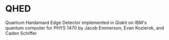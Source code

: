 # QHED
Quantum Hardamard Edge Detector implemented in Qiskit on IBM's quantum computer for PHYS 1470 by Jacob Emmerson, Evan Kozierok, and Caden Schiffer
